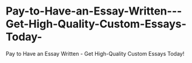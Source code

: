 # Pay-to-Have-an-Essay-Written---Get-High-Quality-Custom-Essays-Today-
Pay to Have an Essay Written - Get High-Quality Custom Essays Today!
